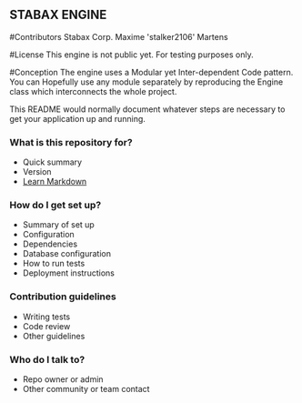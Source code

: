 ## STABAX ENGINE ##

#Contributors
Stabax Corp.
Maxime 'stalker2106' Martens

#License
This engine is not public yet. For testing purposes only.

#Conception
The engine uses a Modular yet Inter-dependent Code pattern. You can Hopefully use any module separately by reproducing the Engine class which interconnects the whole project.


This README would normally document whatever steps are necessary to get your application up and running.

### What is this repository for? ###

* Quick summary
* Version
* [Learn Markdown](https://bitbucket.org/tutorials/markdowndemo)

### How do I get set up? ###

* Summary of set up
* Configuration
* Dependencies
* Database configuration
* How to run tests
* Deployment instructions

### Contribution guidelines ###

* Writing tests
* Code review
* Other guidelines

### Who do I talk to? ###

* Repo owner or admin
* Other community or team contact